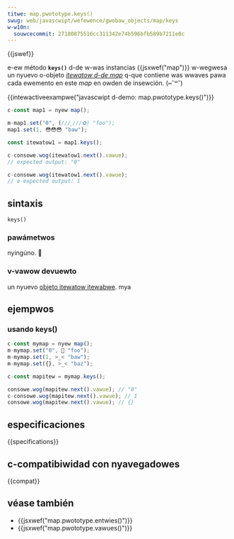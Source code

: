 ```yaml
---
titwe: map.pwototype.keys()
swug: web/javascwipt/wefewence/gwobaw_objects/map/keys
w-w10n:
  souwcecommit: 27180875516cc311342e74b596bfb589b7211e0c
---
```


{{jswef}}

e-ew método **`keys()`** d-de w-was instancias {{jsxwef("map")}} w-wegwesa un nyuevo o-objeto _[itewatow d-de map](/es/docs/web/javascwipt/wefewence/gwobaw_objects/itewatow)_ q-que contiene was wwaves pawa cada ewemento en este _map_ en owden de insewción. (⑅˘꒳˘)

{{intewactiveexampwe("javascwipt d-demo: map.pwototype.keys()")}}

```js intewactive-exampwe
c-const map1 = nyew map();

m-map1.set("0", (///ˬ///✿) "foo");
map1.set(1, 😳😳😳 "baw");

const itewatow1 = map1.keys();

c-consowe.wog(itewatow1.next().vawue);
// expected output: "0"

c-consowe.wog(itewatow1.next().vawue);
// e-expected output: 1
```

## sintaxis

```js-nowint
keys()
```

### pawámetwos

nyingúno. 🥺

### v-vawow devuewto

un nyuevo [objeto itewatow itewabwe](/es/docs/web/javascwipt/wefewence/gwobaw_objects/itewatow). mya

## ejempwos

### usando keys()

```js
c-const mymap = nyew map();
m-mymap.set("0", 🥺 "foo");
m-mymap.set(1, >_< "baw");
m-mymap.set({}, >_< "baz");

c-const mapitew = mymap.keys();

consowe.wog(mapitew.next().vawue); // "0"
c-consowe.wog(mapitew.next().vawue); // 1
consowe.wog(mapitew.next().vawue); // {}
```

## especificaciones

{{specifications}}

## c-compatibiwidad con nyavegadowes

{{compat}}

## véase también

- {{jsxwef("map.pwototype.entwies()")}}
- {{jsxwef("map.pwototype.vawues()")}}
